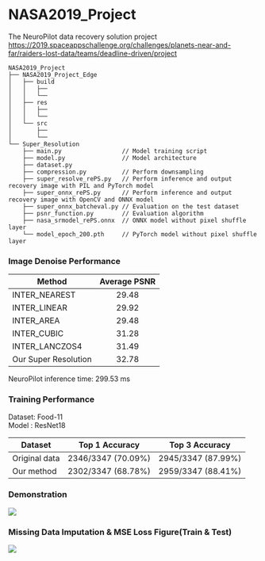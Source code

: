 # NASA2019_Project   
The NeuroPilot data recovery solution project   
https://2019.spaceappschallenge.org/challenges/planets-near-and-far/raiders-lost-data/teams/deadline-driven/project
   
   
```
NASA2019_Project
├── NASA2019_Project_Edge
│   ├── build
│   │   ├── 
│   │   └── 
│   ├── res
│   │   ├── 
│   │   └── 
│   └── src
│       ├── 
│       └── 
└── Super_Resolution
    ├── main.py                 // Model training script
    ├── model.py                // Model architecture
    ├── dataset.py
    ├── compression.py          // Perform downsampling
    ├── super_resolve_rePS.py   // Perform inference and output recovery image with PIL and PyTorch model
    ├── super_onnx_rePS.py      // Perform inference and output recovery image with OpenCV and ONNX model
    ├── super_onnx_batcheval.py // Evaluation on the test dataset
    ├── psnr_function.py        // Evaluation algorithm
    ├── nasa_srmodel_rePS.onnx  // ONNX model without pixel shuffle layer
    └── model_epoch_200.pth     // PyTorch model without pixel shuffle layer 
```
   
### Image Denoise Performance     
   
| Method        | Average PSNR           |
| ------------- |:-------------:|
| INTER_NEAREST             |   29.48  |
| INTER_LINEAR              |  29.92   |
| INTER_AREA                |   29.48  |
| INTER_CUBIC               | 31.28    |
| INTER_LANCZOS4            |   31.49  |
| Our Super Resolution          |   32.78  |   
   
NeuroPilot inference time: 299.53 ms   
   
### Training Performance  
Dataset: Food-11   
Model  : ResNet18  
  
| Dataset  |  Top 1 Accuracy | Top 3 Accuracy |
| ------------- |:-------------:|:-------------:|
| Original data|  2346/3347 (70.09%)   |  2945/3347 (87.99%)|
| Our method |  2302/3347 (68.78%)   | 2959/3347 (88.41%)|
   
### Demonstration
![](https://i.imgur.com/L2xikBG.png)

### Missing Data Imputation & MSE Loss Figure(Train & Test)
![](https://i.imgur.com/0cZK5qV.png)

